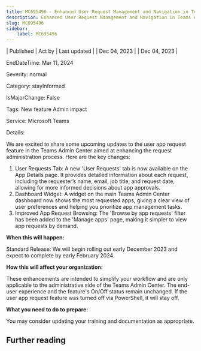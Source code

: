 ```yaml
---
title: MC695496 - Enhanced User Request Management and Navigation in Teams Admin Center
description: Enhanced User Request Management and Navigation in Teams Admin Center
slug: MC695496
sidebar:
    label: MC695496
---
```


| Published | Act by | Last updated |
| Dec 04, 2023 |  | Dec 04, 2023 |

EndDateTime: Mar 11, 2024

Severity: normal

Category: stayInformed

IsMajorChange: False

Tags: New feature Admin impact

Service: Microsoft Teams

Details: 

<p>We are excited to share some upcoming updates to the user app request feature in the Teams Admin Center aimed at enhancing the request administration process. Here are the key changes:<br></p><ol><li>User Requests Tab: A new 'User Requests' tab is now available on the App Details page. It provides detailed information about each request, including the requester’s name, email, job title, and request date, allowing for more informed decisions about app approvals.
</li><li>Dashboard Widget: A widget on the main Teams Admin Center dashboard now shows the most requested apps, giving a clear view of user preferences and helping you prioritize app management tasks.
</li><li>Improved App Request Browsing: The 'Browse by app requests' filter has been added to the 'Manage apps' page, making it simpler to view app requests by demand.</li></ol><p><b>When this will happen:</b>
</p><p>Standard Release: We will begin rolling out early December 2023 and expect to complete by early February 2024.</p><p>
</p><p><b>How this will affect your organization:</b>
</p><p>These enhancements are intended to simplify your workflow and are only applicable to the administrative side of the Teams Admin Center. The end-user experience and the feature's On/Off status remain unchanged. If the user app request feature was turned off via PowerShell, it will stay off.</p><p>
</p><p><b>What you need to do to prepare:</b>
</p><p>You may consider updating your training and documentation as appropriate.</p>

## Further reading
